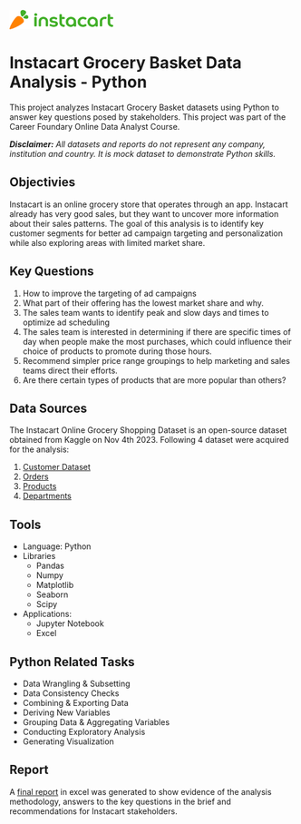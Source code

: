 ![Instacart logo](https://github.com/jiniep/instacart-python/blob/62c64b8e4678a55317aac61839f460926822b740/01%20Project%20Managenent/instacart_logo.png)

# Instacart Grocery Basket Data Analysis - Python

This project analyzes Instacart Grocery Basket datasets using Python to answer key questions posed by stakeholders. This project was part of the Career Foundary Online Data Analyst Course.

**_Disclaimer:_** _All datasets and reports do not represent any company, institution and country. It is mock dataset to demonstrate Python skills._

## Objectivies

Instacart is an online grocery store that operates through an app. Instacart already has very good sales, but they want to uncover more information about their sales patterns. The goal of this analysis is to identify key customer segments for better ad campaign targeting and personalization while also exploring areas with limited market share.

## Key Questions

1. How to improve the targeting of ad campaigns
2. What part of their offering has the lowest market share and why.
3. The sales team wants to identify peak and slow days and times to optimize ad scheduling
4. The sales team is interested in determining if there are specific times of day when people make the most purchases, which could influence their choice of products to promote during those hours.
5. Recommend simpler price range groupings to help marketing and sales teams direct their efforts.
6. Are there certain types of products that are more popular than others?


## Data Sources
The Instacart Online Grocery Shopping Dataset is an open-source dataset obtained from Kaggle on Nov 4th 2023. Following 4 dataset were acquired for the analysis:

1. [Customer Dataset](https://s3.amazonaws.com/coach-courses-us/public/courses/data-immersion/A4/A4_Data_Assets/customers.zip)
2. [Orders](https://s3.amazonaws.com/coach-courses-us/public/courses/data-immersion/A4/A4_Data_Assets/4.3_orders_products.zip)
3. [Products](https://s3.amazonaws.com/coach-courses-us/public/courses/data-immersion/A4/A4_Data_Assets/4.3_orders_products.zip)
4. [Departments](https://s3.amazonaws.com/coach-courses-us/public/courses/data-immersion/A4/A4_Data_Assets/4.4_departments.zip)

## Tools

- Language: Python
- Libraries
    - Pandas
    - Numpy
    - Matplotlib
    - Seaborn
    - Scipy
- Applications:
    - Jupyter Notebook
    - Excel


## Python Related Tasks
- Data Wrangling & Subsetting
- Data Consistency Checks
- Combining & Exporting Data
- Deriving New Variables
- Grouping Data & Aggregating Variables
- Conducting Exploratory Analysis
- Generating Visualization

## Report
A [final report](https://github.com/jiniep/instacart-python/blob/0e3b6b3f3482d454ab807d46acdc7218f5980af3/04%20Sent%20to%20client/Final%20Report%20Instacart.xlsx) in excel was generated to show evidence of the analysis methodology, answers to the key questions in the brief and recommendations for Instacart stakeholders.

